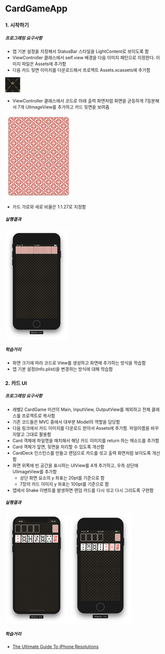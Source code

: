 # CardGameApp

### 1. 시작하기 

##### 프로그래밍 요구사항
* 앱 기본 설정을 지정해서 StatusBar 스타일을 LightContent로 보이도록 함
* ViewController 클래스에서 self.view 배경을 다음 이미지 패턴으로 지정한다. 이미지 파일은 Assets에 추가함
* 다음 카드 뒷면 이미지를 다운로드해서 프로젝트 Assets.xcassets에 추가함

<img src="./images/pattern.png" />

* ViewController 클래스에서 코드로 아래 출력 화면처럼 화면을 균등하게 7등분해서 7개 UIImageView를 추가하고 카드 뒷면을 보여줌

<img src="./images/card.png" />

* 카드 가로와 세로 비율은 1:1.27로 지정함

##### 실행결과 

<img src="./images/cardgame-app-result-1.png" width="40%"></img>

##### 학습거리
* 화면 크기에 따라 코드로 View를 생성하고 화면에 추가하는 방식을 학습함
* 앱 기본 설정(Info.plist)을 변경하는 방식에 대해 학습함

### 2. 카드 UI

##### 프로그래밍 요구사항
* 레벨2 CardGame 미션의 Main, InputView, OutputView를 제외하고 전체 클래스를 프로젝트로 복사함
* 기존 코드들은 MVC 중에서 대부분 Model의 역할을 담당함
* 다음 링크에서 카드 이미지를 다운로드 받아서 Assets에 추가함. 파일이름을 바꾸지말고 그대로 활용함
* Card 객체에 파일명을 매치해서 해당 카드 이미지를 return 하는 메소드를 추가함
* Card 객체가 앞면, 뒷면을 처리할 수 있도록 개선함
* CardDeck 인스턴스를 만들고 랜덤으로 카드를 섞고 출력 화면처럼 보이도록 개선함
* 화면 위쪽에 빈 공간을 표시하는 UIView를 4개 추가하고, 우측 상단에 UIImageView를 추가함
    * 상단 화면 요소의 y 좌표는 20pt를 기준으로 함
    * 7장의 카드 이미지 y 좌표는 100pt를 기준으로 함
* 앱에서 Shake 이벤트를 발생하면 랜덤 카드를 다시 섞고 다시 그리도록 구현함

##### 실행결과

<img src="./images/cardgame-app-result-2-1.png" width="40%"></img>
<img src="./images/cardgame-app-result-2-2.png" width="40%"></img>

##### 학습거리
* [The Ultimate Guide To iPhone Resolutions](https://www.paintcodeapp.com/news/ultimate-guide-to-iphone-resolutions)